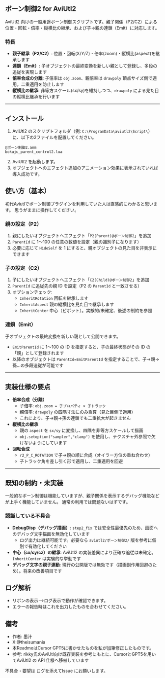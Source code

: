 ## ボーン制御2 for AviUtl2

AviUtl2 向けの一般用途ボーン制御スクリプトです。親子関係（P2/C2）による位置・回転・倍率・縦横比の継承、および子→親の連鎖（Emit）に対応します。

### 特長
- **親子継承（P2/C2）**: 位置・回転(X/Y/Z)・倍率(zoom)・縦横比(aspect)を継承します
- **連鎖（Emit）**: 子オブジェクトの最終変換を新しい親として登録し、多段の追従を実現します
- **倍率合成の分離**: 子倍率は `obj.zoom`、親倍率は `drawpoly` 頂点サイズ側で適用。二重適用を防止します
- **縦横比の継承**: 非等方スケール(sx/sy)を維持しつつ、`drawpoly` による見た目の縦横比継承を行います

---

## インストール
1) AviUtl2 のスクリプトフォルダ（例: `C:\ProgramData\aviutl2\Script\`）に、以下の2ファイルを配置してください。
```
@ボーン制御2.anm
bokuju_parent_control2.lua
```
2) AviUtl2 を起動します。
3) オブジェクトへのエフェクト追加のアニメーション効果に表示されていれば導入成功です。


## 使い方（基本）
初代Aviutlでボーン制御プラグインを利用していた人は直感的にわかると思います。
思うがままに操作してください。

### 親の設定（P2）
1) 親にしたいオブジェクトへエフェクト「`P2(Parent)@ボーン制御2`」を追加
2) `ParentId` に 1〜100 の任意の数値を設定（親の識別子になります）
3) 必要に応じて `HideSelf` を 1 にすると、親オブジェクトの見た目を非表示にできます

### 子の設定（C2）
1) 子にしたいオブジェクトへエフェクト「`C2(Child)@ボーン制御2`」を追加
2) `ParentId` に追従先の親 ID を設定（P2 の `ParentId` と一致させる）
3) オプションチェック:
   - `InheritRotation` 回転を継承します
   - `InheritAspect` 親の縦横比を見た目で継承します
   - `InheritCenter` 中心（ピボット）。実験的/未確定、後述の制約を参照

### 連鎖（Emit）
子オブジェクトの最終変換を新しい親として公開できます。
- `EmitParentId` に 1〜100 の ID を指定すると、子の最終状態がその ID の「親」として登録されます
- 以降のオブジェクトは `ParentId=EmitParentId` を指定することで、子→親→孫…の多段追従が可能です

---

## 実装仕様の要点
- **倍率合成（分離）**
  - 子倍率: `obj.zoom = 子プロパティ × 子トラック`
  - 親倍率: `drawpoly` の四隅寸法にのみ乗算（見た目側で適用）
  - これにより、子→親→孫の連鎖でも二重拡大が起きません
- **縦横比の継承**
  - 親の `aspect` を `sx/sy` に変換し、四隅を非等方スケールして描画
  - `obj.setoption("sampler","clamp")` を使用し、テクスチャ外参照で欠けないようにしています
- **回転合成**
  - `r2_P_C_ROTATION` で子→親の順に合成（オイラー方位の重ね合わせ）
  - 子トラック角を差し引く形で適用し、二重適用を回避

---

## 既知の制約・未実装
一般的なボーン制御は機能していますが、親子関係を表示するデバッグ機能などが上手く機能していません。
通常の利用では問題ないはずです。

### 認識している不具合
- **DebugDisp（デバッグ描画）**: `step2_fix` では安全性最優先のため、画面へのデバッグ文字描画を無効化しています
  - ログ出力は継続可能です。必要なら `aviutl2/ボーン制御2/` 版を参考に個別で有効化してください
- **中心（cx/cy/cz）の継承**: AviUtl2 の実装差異により正確な追従は未確定。`InheritCenter` は実験的な挙動です
- **デバッグ文字の親子連動**: 現行の公開版では無効です（描画副作用回避のため）。将来の改善項目です


## ログ解析
- リボンの表示-->ログ表示で動作が確認できます。
- エラーの報告時はこれを出力したものを合わせてください。


## 備考
- 作者: 墨汁
- X:@theisumania
- 本ReadmeはCursor GPT5に書かせたものを私が加筆修正したものです。
- 参考: rikky氏のAviUtl向け既存実装を参考にもとに、CursorとGPT5を用いてAviUtl2 の API 仕様へ移植しています

不具合・要望は ログを添えてIssue にお願いします。


